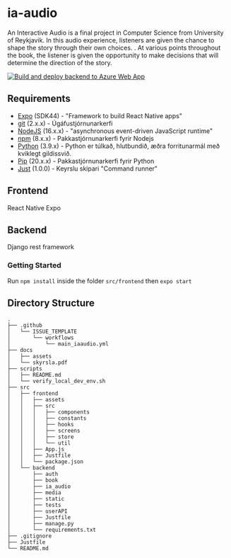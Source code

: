 # ia-audio
An Interactive Audio is a final project in Computer Science from University of Reykjavik. In this audio experience, listeners are given the chance to shape the story through their own choices. . At various points throughout the book, the listener is given the opportunity to make decisions that will determine the direction of the story.

[![Build and deploy backend to Azure Web App](https://github.com/tomasdanjonsson/ia-audio/actions/workflows/main_iaaudio.yml/badge.svg?branch=main)](https://github.com/tomasdanjonsson/ia-audio/actions/workflows/main_iaaudio.yml)

## Requirements

- [Expo](https://expo.dev/) (SDK44) - "Framework to build React Native apps"
- [git](https://git-scm.com/) (2.x.x) - Úgáfustjórnunarkerfi
- [NodeJS](https://nodejs.org/en/) (16.x.x) - "asynchronous event-driven JavaScript runtime"
- [npm](https://www.npmjs.com/) (8.x.x) - Pakkastjórnunarkerfi fyrir Nodejs
- [Python](https://www.python.org/) (3.9.x) - Python er túlkað, hlutbundið, æðra forritunarmál með kviklegt gildissvið.
- [Pip](https://pypi.org/project/pip/) (20.x.x) - Pakkastjórnunarkerfi fyrir Python
- [Just](https://github.com/casey/just) (1.0.0) - Keyrslu skipari "Command runner"

## Frontend

React Native Expo

## Backend

Django rest framework

### Getting Started

Run `npm install` inside the folder `src/frontend` then `expo start`

## Directory Structure

```text
.
├── .github
│   └── ISSUE_TEMPLATE
│       └── workflows
│           └── main_iaaudio.yml
├── docs
│   ├── assets
│   └── skyrsla.pdf
├── scripts
│   ├── README.md
│   └── verify_local_dev_env.sh
├── src
│   ├── frontend
│   │   ├── assets
│   │   ├── src
│   │   │   ├── components
│   │   │   ├── constants
│   │   │   ├── hooks
│   │   │   ├── screens
│   │   │   ├── store
│   │   │   └── util
│   │   ├── App.js
│   │   ├── Justfile
│   │   └── package.json
│   └── backend
│       ├── auth
│       ├── book
│       ├── ia_audio
│       ├── media
│       ├── static
│       ├── tests
│       ├── userAPI
│       ├── Justfile
│       ├── manage.py
│       └── requirements.txt
├── .gitignore
├── Justfile
└── README.md
```
